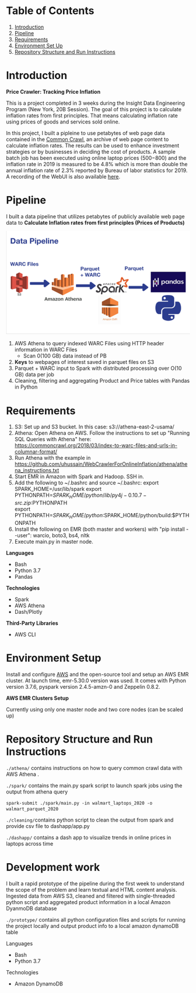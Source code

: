 # Table of Contents 
1. [Introduction](README.md#introduction)
2. [Pipeline](README.md#pipeline)
3. [Requirements](README.md#requirements)
4. [Environment Set Up](README.md#Environment%20Setup)
5. [Repository Structure and Run Instructions](README.md#Repository%20Structure%20and%20Run%20Instructions)


# Introduction
**Price Crawler: Tracking Price Inflation**

This is a project completed in 3 weeks during the Insight Data Engineering Program (New York, 20B Session). The goal of this project is to calculate inflation rates from first principles.
That means calculating inflation rate using prices of goods and services sold online.

In this project, I built a pipleine to use petabytes of web page data contained in the [Common Crawl](https://commoncrawl.org/), an archive of web page content 
to calculate inflation rates. The results can be used to enhance investment strategies or by businesses in deciding the cost of products. A sample batch job has 
been executed using online laptop prices ($500-$800) and the inflation rate in 2019 is measured to be 4.8% which is more than double the annual inflation rate of 
2.3% reported by Bureau of labor statistics for 2019. A recording of the WebUI is also available [here](https://www.youtube.com/watch?v=mNcodsH5254&feature=youtu.be). 

# Pipeline
I built a data pipeline that utilizes petabytes of publicly available web page data to **Calculate Inflation rates from first principles (Prices of Products)**

![pipeline](static/crawler_pipeline.png)

1. AWS Athena to query indexed WARC Files using HTTP header information in WARC Files
    * Scan 0(100 GB) data instead of PB
2. **Keys** to webpages of interest saved in parquet files on S3
3. Parquet + WARC input to Spark with distributed processing over O(10 GB) data per job
4. Cleaning, filtering and aggregating Product and Price tables with Pandas in Python

# Requirements

1)  S3:  Set up and S3 bucket.  In this case:  s3://athena-east-2-usama/
2)  Athena:  Open Athena on AWS.  Follow the instructions to set up "Running SQL Queries with Athena" here:  https://commoncrawl.org/2018/03/index-to-warc-files-and-urls-in-columnar-format/
3)  Run Athena with the example in https://github.com/uhussain/WebCrawlerForOnlineInflation/athena/athena_instructions.txt
4)  Start EMR in Amazon with Spark and Hadoop.  SSH in.
5)  Add the following to ~/.bashrc and source ~/.bashrc:
export SPARK_HOME=/usr/lib/spark
export PYTHONPATH=$SPARK_HOME/python/lib/py4j-0.10.7-src.zip:$PYTHONPATH  
export PYTHONPATH=$SPARK_HOME/python:$SPARK_HOME/python/build:$PYTHONPATH
6)  Install the following on EMR (both master and workers) with "pip install --user":  warcio, boto3, bs4, nltk 
7)  Execute main.py in master node.

**Languages** 
* Bash
* Python 3.7
* Pandas

**Technologies**
* Spark
* AWS Athena
* Dash/Plotly

**Third-Party Libraries**
* AWS CLI

# Environment Setup
Install and configure [AWS](https://aws.amazon.com/cli/) and the open-source tool and setup an AWS EMR cluster. At launch time, emr-5.30.0 version was used.
It comes with Python version 3.7.6, pyspark version 2.4.5-amzn-0 and Zeppelin 0.8.2.


**AWS EMR Clusters Setup**

Currently using only one master node and two core nodes (can be scaled up)

# Repository Structure and Run Instructions


`./athena/` contains instructions on how to query common crawl data with AWS Athena .

`./spark/` contains the main.py spark script to launch spark jobs using the output from athena query

```
spark-submit ./spark/main.py -in walmart_laptops_2020 -o walmart_parquet_2020
```

`./cleaning/`contains python script to clean the output from spark and provide csv file to dashapp/app.py

`./dashapp/` contains a dash app to visualize trends in online prices in laptops across time

# Development work
I built a rapid prototype of the pipeline during the first week to understand the scope of the problem and learn textual and HTML content analysis. 
Ingested data from AWS S3, cleaned and filtered with single-threaded python script and aggregated product information in a local Amazon DyanmoDB database

`./prototype/` contains all python configuration files and scripts for running the project locally and output product info to a local amazon dynamoDB table

Languages 
* Bash
* Python 3.7

Technologies

* Amazon DynamoDB

